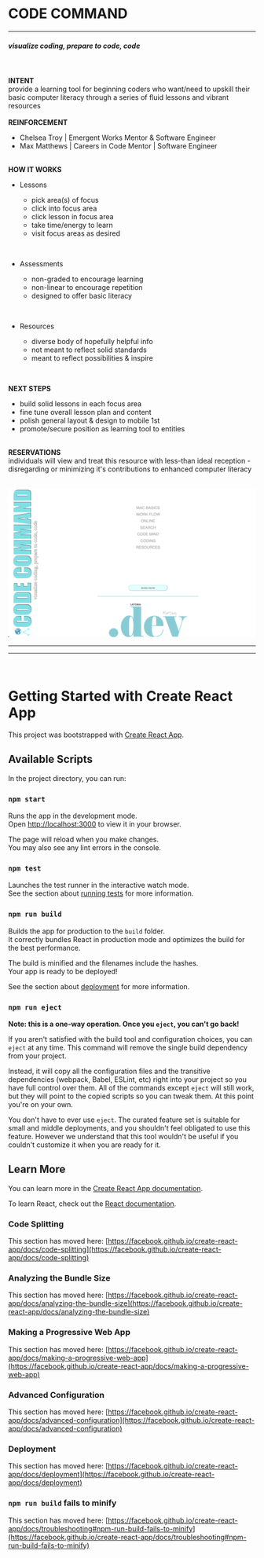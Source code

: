 # **CODE COMMAND**

---

##### _visualize coding, prepare to code, code_

<br>

**INTENT**
<br>
provide a learning tool for beginning coders who want/need to upskill their basic computer literacy through a series of fluid lessons and vibrant resources<br>
<br>
**REINFORCEMENT**
<br>

- Chelsea Troy | Emergent Works Mentor & Software Engineer<br>
- Max Matthews | Careers in Code Mentor | Software Engineer<br>
  <br>

**HOW IT WORKS**
<br>

- Lessons<br>

  - pick area(s) of focus<br>
  - click into focus area<br>
  - click lesson in focus area<br>
  - take time/energy to learn<br>
  - visit focus areas as desired<br>

<br>

- Assessments<br>

  - non-graded to encourage learning<br>
  - non-linear to encourage repetition<br>
  - designed to offer basic literacy<br>

<br>

- Resources<br>

  - diverse body of hopefully helpful info<br>
  - not meant to reflect solid standards<br>
  - meant to reflect possibilities & inspire<br>

<br>

**NEXT STEPS**
<br>

- build solid lessons in each focus area<br>
- fine tune overall lesson plan and content<br>
- polish general layout & design to mobile 1st<br>
- promote/secure position as learning tool to entities<br>
  <br>

**RESERVATIONS**
<br>
individuals will view and treat this resource with less-than ideal reception - disregarding or minimizing it's contributions to enhanced computer literacy<br>
<br>

<img src="public/codecommand.png" alt="code command landing page" title="Code Command Landing Page">

---

---

<br>

# Getting Started with Create React App

This project was bootstrapped with [Create React App](https://github.com/facebook/create-react-app).

## Available Scripts

In the project directory, you can run:

### `npm start`

Runs the app in the development mode.\
Open [http://localhost:3000](http://localhost:3000) to view it in your browser.

The page will reload when you make changes.\
You may also see any lint errors in the console.

### `npm test`

Launches the test runner in the interactive watch mode.\
See the section about [running tests](https://facebook.github.io/create-react-app/docs/running-tests) for more information.

### `npm run build`

Builds the app for production to the `build` folder.\
It correctly bundles React in production mode and optimizes the build for the best performance.

The build is minified and the filenames include the hashes.\
Your app is ready to be deployed!

See the section about [deployment](https://facebook.github.io/create-react-app/docs/deployment) for more information.

### `npm run eject`

**Note: this is a one-way operation. Once you `eject`, you can't go back!**

If you aren't satisfied with the build tool and configuration choices, you can `eject` at any time. This command will remove the single build dependency from your project.

Instead, it will copy all the configuration files and the transitive dependencies (webpack, Babel, ESLint, etc) right into your project so you have full control over them. All of the commands except `eject` will still work, but they will point to the copied scripts so you can tweak them. At this point you're on your own.

You don't have to ever use `eject`. The curated feature set is suitable for small and middle deployments, and you shouldn't feel obligated to use this feature. However we understand that this tool wouldn't be useful if you couldn't customize it when you are ready for it.

## Learn More

You can learn more in the [Create React App documentation](https://facebook.github.io/create-react-app/docs/getting-started).

To learn React, check out the [React documentation](https://reactjs.org/).

### Code Splitting

This section has moved here: [https://facebook.github.io/create-react-app/docs/code-splitting](https://facebook.github.io/create-react-app/docs/code-splitting)

### Analyzing the Bundle Size

This section has moved here: [https://facebook.github.io/create-react-app/docs/analyzing-the-bundle-size](https://facebook.github.io/create-react-app/docs/analyzing-the-bundle-size)

### Making a Progressive Web App

This section has moved here: [https://facebook.github.io/create-react-app/docs/making-a-progressive-web-app](https://facebook.github.io/create-react-app/docs/making-a-progressive-web-app)

### Advanced Configuration

This section has moved here: [https://facebook.github.io/create-react-app/docs/advanced-configuration](https://facebook.github.io/create-react-app/docs/advanced-configuration)

### Deployment

This section has moved here: [https://facebook.github.io/create-react-app/docs/deployment](https://facebook.github.io/create-react-app/docs/deployment)

### `npm run build` fails to minify

This section has moved here: [https://facebook.github.io/create-react-app/docs/troubleshooting#npm-run-build-fails-to-minify](https://facebook.github.io/create-react-app/docs/troubleshooting#npm-run-build-fails-to-minify)
